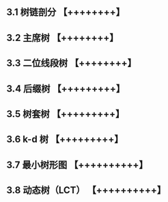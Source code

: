 ## 3.1 树链剖分 【++++++++】

## 3.2 主席树 【++++++++】

## 3.3 二位线段树 【++++++++】

## 3.4 后缀树 【+++++++++】

## 3.5 树套树 【+++++++++】

## 3.6 k-d 树 【+++++++++】

## 3.7 最小树形图 【++++++++++】

## 3.8 动态树（LCT） 【++++++++++】